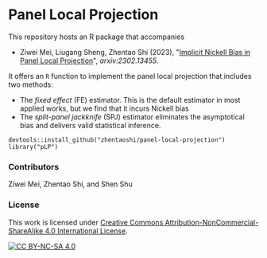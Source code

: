 # Panel Local Projection


This repository hosts an R package that accompanies

* Ziwei Mei, Liugang Sheng, Zhentao Shi (2023), "[Implicit Nickell Bias in Panel Local Projection](https://arxiv.org/abs/2302.13455)", _arxiv:2302.13455_. 

It offers an `R` function to implement the panel local projection that includes two methods: 

- The _fixed effect_ (FE) estimator. This is the default estimator in most applied works, but we find that it incurs Nickell bias
- The _split-panel jackknife_ (SPJ) estimator eliminates the asymptotical bias and delivers valid statistical inference.

```
devtools::install_github("zhentaoshi/panel-local-projection")
library("pLP")
```

### Contributors 

Ziwei Mei, Zhentao Shi, and Shen Shu


### License

This work is licensed under
[Creative Commons Attribution-NonCommercial-ShareAlike 4.0 International License][cc-by-nc-sa].

[![CC BY-NC-SA 4.0][cc-by-nc-sa-shield]][cc-by-nc-sa]

[cc-by-nc-sa]: http://creativecommons.org/licenses/by-nc-sa/4.0/
[cc-by-nc-sa-image]: https://licensebuttons.net/l/by-nc-sa/4.0/88x31.png
[cc-by-nc-sa-shield]: https://img.shields.io/badge/License-CC%20BY--NC--SA%204.0-lightgrey.svg
